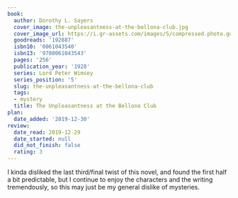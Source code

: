 ```yaml
---
book:
  author: Dorothy L. Sayers
  cover_image: the-unpleasantness-at-the-bellona-club.jpg
  cover_image_url: https://i.gr-assets.com/images/S/compressed.photo.goodreads.com/books/1389759541l/192887.jpg
  goodreads: '192887'
  isbn10: '0061043540'
  isbn13: '9780061043543'
  pages: '256'
  publication_year: '1928'
  series: Lord Peter Wimsey
  series_position: '5'
  slug: the-unpleasantness-at-the-bellona-club
  tags:
  - mystery
  title: The Unpleasantness at the Bellona Club
plan:
  date_added: '2019-12-30'
review:
  date_read: 2019-12-29
  date_started: null
  did_not_finish: false
  rating: 3
---
```


I kinda disliked the last third/final twist of this novel, and found the first half a bit predictable, but I continue to enjoy the characters and the writing tremendously, so this may just be my general dislike of mysteries.
